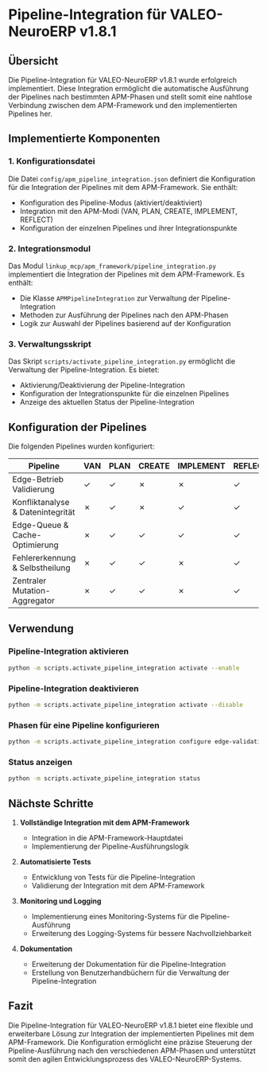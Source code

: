 # Pipeline-Integration für VALEO-NeuroERP v1.8.1

## Übersicht

Die Pipeline-Integration für VALEO-NeuroERP v1.8.1 wurde erfolgreich implementiert. Diese Integration ermöglicht die automatische Ausführung der Pipelines nach bestimmten APM-Phasen und stellt somit eine nahtlose Verbindung zwischen dem APM-Framework und den implementierten Pipelines her.

## Implementierte Komponenten

### 1. Konfigurationsdatei

Die Datei `config/apm_pipeline_integration.json` definiert die Konfiguration für die Integration der Pipelines mit dem APM-Framework. Sie enthält:

- Konfiguration des Pipeline-Modus (aktiviert/deaktiviert)
- Integration mit den APM-Modi (VAN, PLAN, CREATE, IMPLEMENT, REFLECT)
- Konfiguration der einzelnen Pipelines und ihrer Integrationspunkte

### 2. Integrationsmodul

Das Modul `linkup_mcp/apm_framework/pipeline_integration.py` implementiert die Integration der Pipelines mit dem APM-Framework. Es enthält:

- Die Klasse `APMPipelineIntegration` zur Verwaltung der Pipeline-Integration
- Methoden zur Ausführung der Pipelines nach den APM-Phasen
- Logik zur Auswahl der Pipelines basierend auf der Konfiguration

### 3. Verwaltungsskript

Das Skript `scripts/activate_pipeline_integration.py` ermöglicht die Verwaltung der Pipeline-Integration. Es bietet:

- Aktivierung/Deaktivierung der Pipeline-Integration
- Konfiguration der Integrationspunkte für die einzelnen Pipelines
- Anzeige des aktuellen Status der Pipeline-Integration

## Konfiguration der Pipelines

Die folgenden Pipelines wurden konfiguriert:

| Pipeline | VAN | PLAN | CREATE | IMPLEMENT | REFLECT |
|----------|-----|------|--------|-----------|---------|
| Edge-Betrieb Validierung | ✓ | ✓ | ✗ | ✗ | ✓ |
| Konfliktanalyse & Datenintegrität | ✗ | ✓ | ✗ | ✓ | ✓ |
| Edge-Queue & Cache-Optimierung | ✗ | ✓ | ✓ | ✓ | ✓ |
| Fehlererkennung & Selbstheilung | ✗ | ✓ | ✓ | ✗ | ✓ |
| Zentraler Mutation-Aggregator | ✗ | ✓ | ✓ | ✗ | ✓ |

## Verwendung

### Pipeline-Integration aktivieren

```bash
python -m scripts.activate_pipeline_integration activate --enable
```

### Pipeline-Integration deaktivieren

```bash
python -m scripts.activate_pipeline_integration activate --disable
```

### Phasen für eine Pipeline konfigurieren

```bash
python -m scripts.activate_pipeline_integration configure edge-validation --van --plan --reflect
```

### Status anzeigen

```bash
python -m scripts.activate_pipeline_integration status
```

## Nächste Schritte

1. **Vollständige Integration mit dem APM-Framework**
   - Integration in die APM-Framework-Hauptdatei
   - Implementierung der Pipeline-Ausführungslogik

2. **Automatisierte Tests**
   - Entwicklung von Tests für die Pipeline-Integration
   - Validierung der Integration mit dem APM-Framework

3. **Monitoring und Logging**
   - Implementierung eines Monitoring-Systems für die Pipeline-Ausführung
   - Erweiterung des Logging-Systems für bessere Nachvollziehbarkeit

4. **Dokumentation**
   - Erweiterung der Dokumentation für die Pipeline-Integration
   - Erstellung von Benutzerhandbüchern für die Verwaltung der Pipeline-Integration

## Fazit

Die Pipeline-Integration für VALEO-NeuroERP v1.8.1 bietet eine flexible und erweiterbare Lösung zur Integration der implementierten Pipelines mit dem APM-Framework. Die Konfiguration ermöglicht eine präzise Steuerung der Pipeline-Ausführung nach den verschiedenen APM-Phasen und unterstützt somit den agilen Entwicklungsprozess des VALEO-NeuroERP-Systems. 